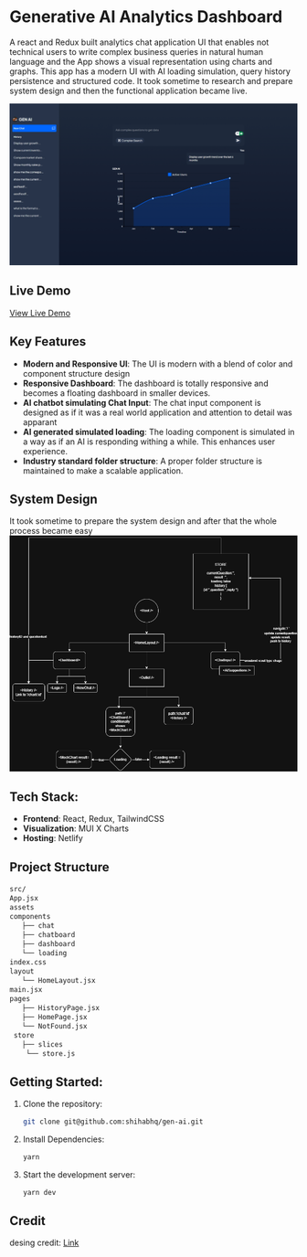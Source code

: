 # Generative AI Analytics Dashboard

A react and Redux built analytics chat application UI that enables not technical users to write complex business queries in natural human language and the App shows a visual representation using charts and graphs. This app has a modern UI with AI loading simulation, query history persistence and structured code. It took sometime to research and prepare system design and then the functional application became live.

![GENERATIVE AI Preview](/public/image.png)

## Live Demo

[ View Live Demo](https://growth-genai.netlify.app/)

## Key Features

- **Modern and Responsive UI**: The UI is modern with a blend of color and component structure design
- **Responsive Dashboard**: The dashboard is totally responsive and becomes a floating dashboard in smaller devices.
- **AI chatbot simulating Chat Input**: The chat input component is designed as if it was a real world application and attention to detail was apparant
- **AI generated simulated loading**: The loading component is simulated in a way as if an AI is responding withing a while. This enhances user experience.
- **Industry standard folder structure**: A proper folder structure is maintained to make a scalable application.

## System Design

It took sometime to prepare the system design and after that the whole process became easy
![GENERATIVE AI Preview](/public/gen%20ai.png)

## Tech Stack:

- **Frontend**: React, Redux, TailwindCSS
- **Visualization**: MUI X Charts
- **Hosting**: Netlify

## Project Structure

```
src/
App.jsx
assets
components
   ├── chat
   ├── chatboard
   ├── dashboard
   └── loading
index.css
layout
   └── HomeLayout.jsx
main.jsx
pages
   ├── HistoryPage.jsx
   ├── HomePage.jsx
   └── NotFound.jsx
 store
   ├── slices
    └── store.js
```

## Getting Started:

1. Clone the repository:
   ```bash
   git clone git@github.com:shihabhq/gen-ai.git
   ```
2. Install Dependencies:
   ```bash
   yarn
   ```
3. Start the development server:
   ```bash
   yarn dev
   ```

## Credit

desing credit: [Link](https://dribbble.com/shots/25024222-Chatbot-Report-UI-Design)
